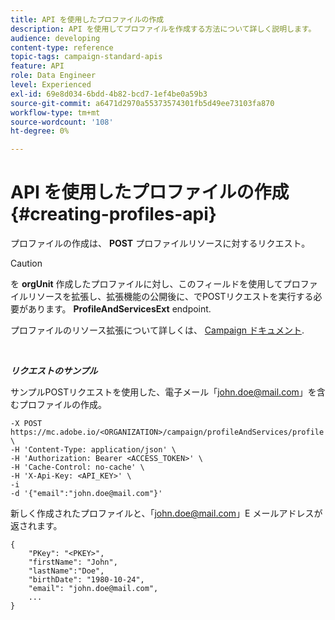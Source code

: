```yaml
---
title: API を使用したプロファイルの作成
description: API を使用してプロファイルを作成する方法について詳しく説明します。
audience: developing
content-type: reference
topic-tags: campaign-standard-apis
feature: API
role: Data Engineer
level: Experienced
exl-id: 69e8d034-6bdd-4b82-bcd7-1ef4be0a59b3
source-git-commit: a6471d2970a55373574301fb5d49ee73103fa870
workflow-type: tm+mt
source-wordcount: '108'
ht-degree: 0%

---
```


# API を使用したプロファイルの作成 {#creating-profiles-api}

プロファイルの作成は、 **POST** プロファイルリソースに対するリクエスト。

>[!CAUTION]
>
>を <b>orgUnit</b> 作成したプロファイルに対し、このフィールドを使用してプロファイルリソースを拡張し、拡張機能の公開後に、でPOSTリクエストを実行する必要があります。 <b>ProfileAndServicesExt</b> endpoint.
>
>プロファイルのリソース拡張について詳しくは、 <a href="https://helpx.adobe.com/campaign/standard/administration/using/organizational-units.html#partitioning-profiles">Campaign ドキュメント</a>.

<br/>

***リクエストのサンプル***

サンプルPOSTリクエストを使用した、電子メール「john.doe@mail.com」を含むプロファイルの作成。

```
-X POST https://mc.adobe.io/<ORGANIZATION>/campaign/profileAndServices/profile \
-H 'Content-Type: application/json' \
-H 'Authorization: Bearer <ACCESS_TOKEN>' \
-H 'Cache-Control: no-cache' \
-H 'X-Api-Key: <API_KEY>' \
-i
-d '{"email":"john.doe@mail.com"}'
```

新しく作成されたプロファイルと、「john.doe@mail.com」E メールアドレスが返されます。

```
{
    "PKey": "<PKEY>",
    "firstName": "John",
    "lastName":"Doe",
    "birthDate": "1980-10-24",
    "email": "john.doe@mail.com",
    ...
}
```
